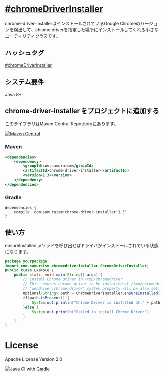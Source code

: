 # [&#35;chromeDriverInstaller](https://twitter.com/search?q=%23chromeDriverInstaller&src=typed_query&f=live)
chrome-driver-installerはインストールされているGoogle Chromeのバージョンを検出して、chrome driverを指定した場所にインストールしてくれる小さなユーティリティクラスです。
## ハッシュタグ
[&#35;chromeDriverInstaller](https://twitter.com/intent/tweet?text=https://github.com/samuraism/chrome-driver-installer/+%23chromeDriverInstaller)
## システム要件
Java 8+

## chrome-driver-installer をプロジェクトに追加する
このライブラリはMaven Central Repositoryにあります。

[![Maven Central](https://maven-badges.herokuapp.com/maven-central/com.samuraism/chrome-driver-installer/badge.svg)](https://maven-badges.herokuapp.com/maven-central/com.samuraism/chrome-driver-installer)
### Maven
```xml
<dependencies>
    <dependency>
        <groupId>com.samuraism</groupId>
        <artifactId>chrome-driver-installer</artifactId>
        <version>1.3</version>
    </dependency>
</dependencies>
```
### Gradle
```text
dependencies {
    compile 'com.samuraism:chrome-driver-installer:1.3'
}
```
## 使い方
ensureInstalled メソッドを呼び出せばドライバがインストールされている状態になります。
```java
package yourpackage;
import com.samuraism.chromedriverinstaller.ChromeDriverInstaller;
public class Example {
    public static void main(String[] args) {
        // install Chrome Driver in /tmp/chromedriver
        // This ensures chrome driver to be installed at /tmp/chromedriver
        // "webdriver.chrome.driver" system property will be also set.
        Optional<String> path = ChromeDriverInstaller.ensureInstalled("/tmp/chromedriver");
        if(path.isPresent()){
            System.out.println("Chrome Driver is installed at:" + path.get());
        }else {
            System.out.println("Failed to install Chrome Driver");
        }
    }
}
```

# License
Apache License Version 2.0

![Java CI with Gradle](https://github.com/Samuraism/chrome-driver-installer/workflows/Java%20CI%20with%20Gradle/badge.svg)